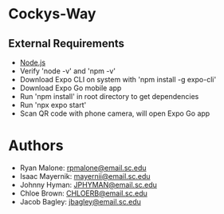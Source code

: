 # Cockys-Way

## External Requirements
- [Node.js](https://nodejs.org/en/)
- Verify 'node -v' and 'npm -v'
- Download Expo CLI on system with 'npm install -g expo-cli'
- Download Expo Go mobile app
- Run 'npm install' in root directory to get dependencies
- Run 'npx expo start'
- Scan QR code with phone camera, will open Expo Go app

# Authors
- Ryan Malone: rpmalone@email.sc.edu
- Isaac Mayernik: mayernii@email.sc.edu
- Johnny Hyman: JPHYMAN@email.sc.edu
- Chloe Brown: CHLOERB@email.sc.edu
- Jacob Bagley: jbagley@email.sc.edu

